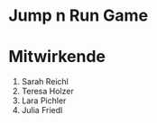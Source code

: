 # Jump n Run Game

Mitwirkende
======

1. Sarah Reichl
2. Teresa Holzer
3. Lara Pichler
4. Julia Friedl